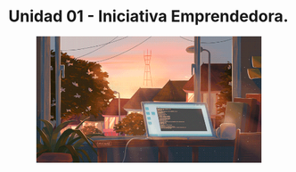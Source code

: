 # Unidad 01 - Iniciativa Emprendedora.
<div align=center>
    <img src="../../extras/data.gif" alt="data" width="80%">
</div>